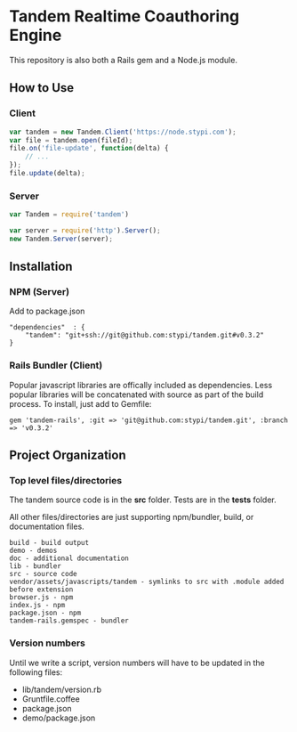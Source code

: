 Tandem Realtime Coauthoring Engine
===

This repository is also both a Rails gem and a Node.js module.


How to Use
---

### Client

```javascript
var tandem = new Tandem.Client('https://node.stypi.com');
var file = tandem.open(fileId);
file.on('file-update', function(delta) {
    // ...
});
file.update(delta);
```

### Server

```javascript
var Tandem = require('tandem')

var server = require('http').Server();
new Tandem.Server(server);
```

Installation
---
    
### NPM (Server)

Add to package.json

    "dependencies"  : {
        "tandem": "git+ssh://git@github.com:stypi/tandem.git#v0.3.2"
    }

### Rails Bundler (Client)

Popular javascript libraries are offically included as dependencies. Less popular libraries will be concatenated with source as part of the build process. To install, just add to Gemfile:

    gem 'tandem-rails', :git => 'git@github.com:stypi/tandem.git', :branch => 'v0.3.2'


Project Organization
---

### Top level files/directories

The tandem source code is in the **src** folder. Tests are in the **tests** folder.

All other files/directories are just supporting npm/bundler, build, or documentation files.

    build - build output
    demo - demos
    doc - additional documentation
    lib - bundler
    src - source code
    vendor/assets/javascripts/tandem - symlinks to src with .module added before extension
    browser.js - npm
    index.js - npm
    package.json - npm
    tandem-rails.gemspec - bundler
    

### Version numbers

Until we write a script, version numbers will have to be updated in the following files:

- lib/tandem/version.rb
- Gruntfile.coffee
- package.json
- demo/package.json

